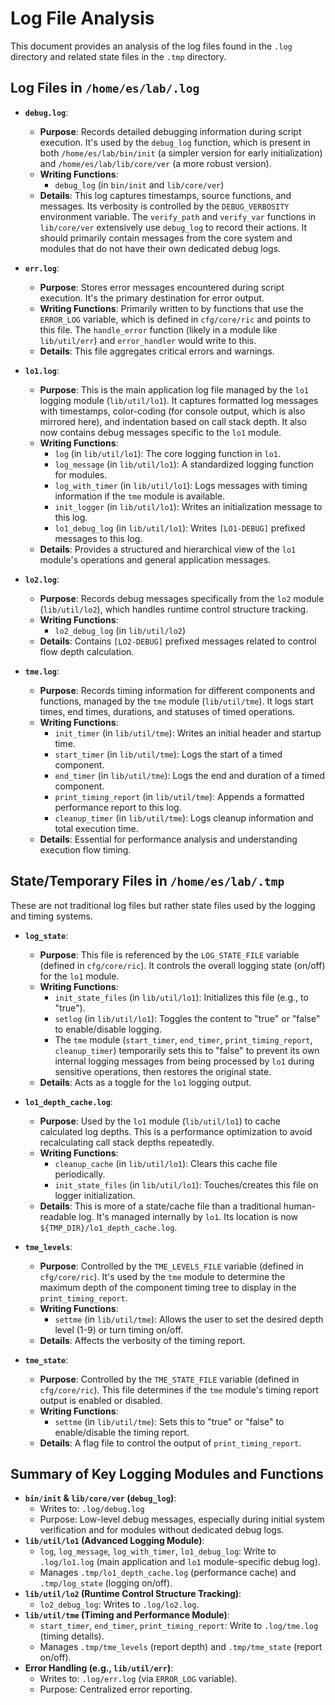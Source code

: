 # Log File Analysis

This document provides an analysis of the log files found in the `.log` directory and related state files in the `.tmp` directory.

## Log Files in `/home/es/lab/.log`

*   **`debug.log`**:
    *   **Purpose**: Records detailed debugging information during script execution. It's used by the `debug_log` function, which is present in both `/home/es/lab/bin/init` (a simpler version for early initialization) and `/home/es/lab/lib/core/ver` (a more robust version).
    *   **Writing Functions**:
        *   `debug_log` (in `bin/init` and `lib/core/ver`)
    *   **Details**: This log captures timestamps, source functions, and messages. Its verbosity is controlled by the `DEBUG_VERBOSITY` environment variable. The `verify_path` and `verify_var` functions in `lib/core/ver` extensively use `debug_log` to record their actions. It should primarily contain messages from the core system and modules that do not have their own dedicated debug logs.

*   **`err.log`**:
    *   **Purpose**: Stores error messages encountered during script execution. It's the primary destination for error output.
    *   **Writing Functions**: Primarily written to by functions that use the `ERROR_LOG` variable, which is defined in `cfg/core/ric` and points to this file. The `handle_error` function (likely in a module like `lib/util/err`) and `error_handler` would write to this.
    *   **Details**: This file aggregates critical errors and warnings.

*   **`lo1.log`**:
    *   **Purpose**: This is the main application log file managed by the `lo1` logging module (`lib/util/lo1`). It captures formatted log messages with timestamps, color-coding (for console output, which is also mirrored here), and indentation based on call stack depth. It also now contains debug messages specific to the `lo1` module.
    *   **Writing Functions**:
        *   `log` (in `lib/util/lo1`): The core logging function in `lo1`.
        *   `log_message` (in `lib/util/lo1`): A standardized logging function for modules.
        *   `log_with_timer` (in `lib/util/lo1`): Logs messages with timing information if the `tme` module is available.
        *   `init_logger` (in `lib/util/lo1`): Writes an initialization message to this log.
        *   `lo1_debug_log` (in `lib/util/lo1`): Writes `[LO1-DEBUG]` prefixed messages to this log.
    *   **Details**: Provides a structured and hierarchical view of the `lo1` module's operations and general application messages.

*   **`lo2.log`**:
    *   **Purpose**: Records debug messages specifically from the `lo2` module (`lib/util/lo2`), which handles runtime control structure tracking.
    *   **Writing Functions**:
        *   `lo2_debug_log` (in `lib/util/lo2`)
    *   **Details**: Contains `[LO2-DEBUG]` prefixed messages related to control flow depth calculation.

*   **`tme.log`**:
    *   **Purpose**: Records timing information for different components and functions, managed by the `tme` module (`lib/util/tme`). It logs start times, end times, durations, and statuses of timed operations.
    *   **Writing Functions**:
        *   `init_timer` (in `lib/util/tme`): Writes an initial header and startup time.
        *   `start_timer` (in `lib/util/tme`): Logs the start of a timed component.
        *   `end_timer` (in `lib/util/tme`): Logs the end and duration of a timed component.
        *   `print_timing_report` (in `lib/util/tme`): Appends a formatted performance report to this log.
        *   `cleanup_timer` (in `lib/util/tme`): Logs cleanup information and total execution time.
    *   **Details**: Essential for performance analysis and understanding execution flow timing.

## State/Temporary Files in `/home/es/lab/.tmp`

These are not traditional log files but rather state files used by the logging and timing systems.

*   **`log_state`**:
    *   **Purpose**: This file is referenced by the `LOG_STATE_FILE` variable (defined in `cfg/core/ric`). It controls the overall logging state (on/off) for the `lo1` module.
    *   **Writing Functions**:
        *   `init_state_files` (in `lib/util/lo1`): Initializes this file (e.g., to "true").
        *   `setlog` (in `lib/util/lo1`): Toggles the content to "true" or "false" to enable/disable logging.
        *   The `tme` module (`start_timer`, `end_timer`, `print_timing_report`, `cleanup_timer`) temporarily sets this to "false" to prevent its own internal logging messages from being processed by `lo1` during sensitive operations, then restores the original state.
    *   **Details**: Acts as a toggle for the `lo1` logging output.

*   **`lo1_depth_cache.log`**:
    *   **Purpose**: Used by the `lo1` module (`lib/util/lo1`) to cache calculated log depths. This is a performance optimization to avoid recalculating call stack depths repeatedly.
    *   **Writing Functions**:
        *   `cleanup_cache` (in `lib/util/lo1`): Clears this cache file periodically.
        *   `init_state_files` (in `lib/util/lo1`): Touches/creates this file on logger initialization.
    *   **Details**: This is more of a state/cache file than a traditional human-readable log. It's managed internally by `lo1`. Its location is now `${TMP_DIR}/lo1_depth_cache.log`.

*   **`tme_levels`**:
    *   **Purpose**: Controlled by the `TME_LEVELS_FILE` variable (defined in `cfg/core/ric`). It's used by the `tme` module to determine the maximum depth of the component timing tree to display in the `print_timing_report`.
    *   **Writing Functions**:
        *   `settme` (in `lib/util/tme`): Allows the user to set the desired depth level (1-9) or turn timing on/off.
    *   **Details**: Affects the verbosity of the timing report.

*   **`tme_state`**:
    *   **Purpose**: Controlled by the `TME_STATE_FILE` variable (defined in `cfg/core/ric`). This file determines if the `tme` module's timing report output is enabled or disabled.
    *   **Writing Functions**:
        *   `settme` (in `lib/util/tme`): Sets this to "true" or "false" to enable/disable the timing report.
    *   **Details**: A flag file to control the output of `print_timing_report`.

## Summary of Key Logging Modules and Functions

*   **`bin/init` & `lib/core/ver` (`debug_log`)**:
    *   Writes to: `.log/debug.log`
    *   Purpose: Low-level debug messages, especially during initial system verification and for modules without dedicated debug logs.
*   **`lib/util/lo1` (Advanced Logging Module)**:
    *   `log`, `log_message`, `log_with_timer`, `lo1_debug_log`: Write to `.log/lo1.log` (main application and `lo1` module-specific debug log).
    *   Manages `.tmp/lo1_depth_cache.log` (performance cache) and `.tmp/log_state` (logging on/off).
*   **`lib/util/lo2` (Runtime Control Structure Tracking)**:
    *   `lo2_debug_log`: Writes to `.log/lo2.log`.
*   **`lib/util/tme` (Timing and Performance Module)**:
    *   `start_timer`, `end_timer`, `print_timing_report`: Write to `.log/tme.log` (timing details).
    *   Manages `.tmp/tme_levels` (report depth) and `.tmp/tme_state` (report on/off).
*   **Error Handling (e.g., `lib/util/err`)**:
    *   Writes to: `.log/err.log` (via `ERROR_LOG` variable).
    *   Purpose: Centralized error reporting.
